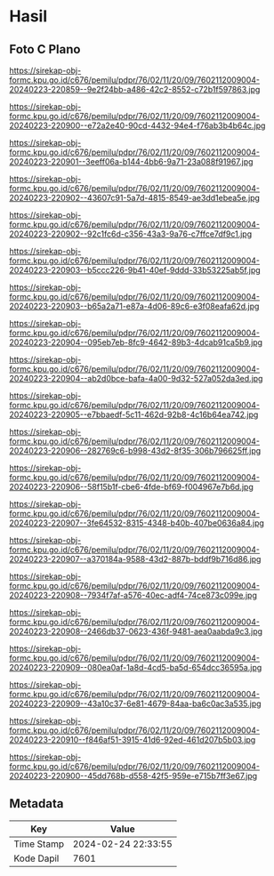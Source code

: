 # Hasil

## Foto C Plano

https://sirekap-obj-formc.kpu.go.id/c676/pemilu/pdpr/76/02/11/20/09/7602112009004-20240223-220859--9e2f24bb-a486-42c2-8552-c72b1f597863.jpg

https://sirekap-obj-formc.kpu.go.id/c676/pemilu/pdpr/76/02/11/20/09/7602112009004-20240223-220900--e72a2e40-90cd-4432-94e4-f76ab3b4b64c.jpg

https://sirekap-obj-formc.kpu.go.id/c676/pemilu/pdpr/76/02/11/20/09/7602112009004-20240223-220901--3eeff06a-b144-4bb6-9a71-23a088f91967.jpg

https://sirekap-obj-formc.kpu.go.id/c676/pemilu/pdpr/76/02/11/20/09/7602112009004-20240223-220902--43607c91-5a7d-4815-8549-ae3dd1ebea5e.jpg

https://sirekap-obj-formc.kpu.go.id/c676/pemilu/pdpr/76/02/11/20/09/7602112009004-20240223-220902--92c1fc6d-c356-43a3-9a76-c7ffce7df9c1.jpg

https://sirekap-obj-formc.kpu.go.id/c676/pemilu/pdpr/76/02/11/20/09/7602112009004-20240223-220903--b5ccc226-9b41-40ef-9ddd-33b53225ab5f.jpg

https://sirekap-obj-formc.kpu.go.id/c676/pemilu/pdpr/76/02/11/20/09/7602112009004-20240223-220903--b65a2a71-e87a-4d06-89c6-e3f08eafa62d.jpg

https://sirekap-obj-formc.kpu.go.id/c676/pemilu/pdpr/76/02/11/20/09/7602112009004-20240223-220904--095eb7eb-8fc9-4642-89b3-4dcab91ca5b9.jpg

https://sirekap-obj-formc.kpu.go.id/c676/pemilu/pdpr/76/02/11/20/09/7602112009004-20240223-220904--ab2d0bce-bafa-4a00-9d32-527a052da3ed.jpg

https://sirekap-obj-formc.kpu.go.id/c676/pemilu/pdpr/76/02/11/20/09/7602112009004-20240223-220905--e7bbaedf-5c11-462d-92b8-4c16b64ea742.jpg

https://sirekap-obj-formc.kpu.go.id/c676/pemilu/pdpr/76/02/11/20/09/7602112009004-20240223-220906--282769c6-b998-43d2-8f35-306b796625ff.jpg

https://sirekap-obj-formc.kpu.go.id/c676/pemilu/pdpr/76/02/11/20/09/7602112009004-20240223-220906--58f15b1f-cbe6-4fde-bf69-f004967e7b6d.jpg

https://sirekap-obj-formc.kpu.go.id/c676/pemilu/pdpr/76/02/11/20/09/7602112009004-20240223-220907--3fe64532-8315-4348-b40b-407be0636a84.jpg

https://sirekap-obj-formc.kpu.go.id/c676/pemilu/pdpr/76/02/11/20/09/7602112009004-20240223-220907--a370184a-9588-43d2-887b-bddf9b716d86.jpg

https://sirekap-obj-formc.kpu.go.id/c676/pemilu/pdpr/76/02/11/20/09/7602112009004-20240223-220908--7934f7af-a576-40ec-adf4-74ce873c099e.jpg

https://sirekap-obj-formc.kpu.go.id/c676/pemilu/pdpr/76/02/11/20/09/7602112009004-20240223-220908--2466db37-0623-436f-9481-aea0aabda9c3.jpg

https://sirekap-obj-formc.kpu.go.id/c676/pemilu/pdpr/76/02/11/20/09/7602112009004-20240223-220909--080ea0af-1a8d-4cd5-ba5d-654dcc36595a.jpg

https://sirekap-obj-formc.kpu.go.id/c676/pemilu/pdpr/76/02/11/20/09/7602112009004-20240223-220909--43a10c37-6e81-4679-84aa-ba6c0ac3a535.jpg

https://sirekap-obj-formc.kpu.go.id/c676/pemilu/pdpr/76/02/11/20/09/7602112009004-20240223-220910--f846af51-3915-41d6-92ed-461d207b5b03.jpg

https://sirekap-obj-formc.kpu.go.id/c676/pemilu/pdpr/76/02/11/20/09/7602112009004-20240223-220900--45dd768b-d558-42f5-959e-e715b7ff3e67.jpg


## Metadata

| Key        | Value               |
| ---------- | ------------------- |
| Time Stamp | 2024-02-24 22:33:55 |
| Kode Dapil | 7601                |



